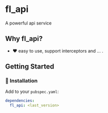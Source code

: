 # fl_api

A powerful api service

## Why fl_api?
- ❤️ easy to use, support interceptors and ... .

## Getting Started

### 🔩 Installation

Add to your `pubspec.yaml`:

```yaml
dependencies:
  fl_api: <last_version>
```